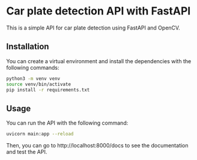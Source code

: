 # Car plate detection API with FastAPI

This is a simple API for car plate detection using FastAPI and OpenCV.

## Installation

You can create a virtual environment and install the dependencies with the following commands:

```bash
python3 -m venv venv
source venv/bin/activate
pip install -r requirements.txt
```

## Usage

You can run the API with the following command:

```bash
uvicorn main:app --reload
```

Then, you can go to http://localhost:8000/docs to see the documentation and test the API.
